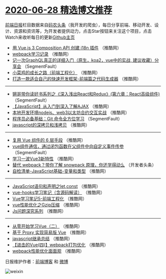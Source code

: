 # [2020-06-28 精选博文推荐](http://hao.caibaojian.com/date/2020/06/28)

[前端日报](http://caibaojian.com/c/news)栏目数据来自[码农头条](http://hao.caibaojian.com/)（我开发的爬虫），每日分享前端、移动开发、设计、资源和资讯等，为开发者提供动力，点击Star按钮来关注这个项目，点击Watch来收听每日的更新[Github主页](https://github.com/kujian/frontendDaily)
* [用 Vue.js 3 Composition API 创建 i18n 插件](http://hao.caibaojian.com/144130.html) （推酷网）
* [webpack学习记录](http://hao.caibaojian.com/144141.html) （推酷网）
* [记一次GraphQL真正的详细入门（原生，koa2，vue中的实战, 建议收藏）分享会](http://hao.caibaojian.com/144120.html) （SegmentFault）
* [小菜鸡的成长之路（前端工程化）](http://hao.caibaojian.com/144131.html) （推酷网）
* [打造一款适合自己的快速开发框架-前端篇之代码生成器](http://hao.caibaojian.com/144142.html) （推酷网）

***
* [锵哥带你读好书系列之《深入浅出React和Redux》(第六章：React高级组件)](http://hao.caibaojian.com/144121.html) （SegmentFault）
* [【JavaScript】从入门到深入了解AJAX](http://hao.caibaojian.com/144132.html) （推酷网）
* [本地开发环境nodejs、web3以太坊合约交互实战](http://hao.caibaojian.com/144143.html) （推酷网）
* [程序员必备基础：Git 命令全方位学习](http://hao.caibaojian.com/144122.html) （SegmentFault）
* [javascript的深拷贝和浅拷贝](http://hao.caibaojian.com/144133.html) （推酷网）

***
* [复用 Vue 组件的 6 层手段](http://hao.caibaojian.com/144144.html) （推酷网）
* [vue组件通信，通过闭包函数在父组件中向自定义事件传参](http://hao.caibaojian.com/144123.html) （SegmentFault）
* [学习一波Vue3新特性](http://hao.caibaojian.com/144134.html) （推酷网）
* [替代 webpack？带你了解 snowpack 原理，你还学得动么](http://hao.caibaojian.com/144124.html) （开发者头条）
* [自检清单-JavaScript基础-变量和类型](http://hao.caibaojian.com/144135.html) （推酷网）

***
* [JavaScript语句和声明之let,const](http://hao.caibaojian.com/144125.html) （推酷网）
* [vue-hooks学习笔记（含源码解读）](http://hao.caibaojian.com/144136.html) （推酷网）
* [Vue学习笔记5-前端工程化](http://hao.caibaojian.com/144126.html) （推酷网）
* [vue性能优化之Gzip压缩](http://hao.caibaojian.com/144137.html) （推酷网）
* [Js问题深究系列](http://hao.caibaojian.com/144127.html) （推酷网）

***
* [从零开始学习Vue（二）](http://hao.caibaojian.com/144138.html) （推酷网）
* [基于 Proxy 实现简易版 Vue](http://hao.caibaojian.com/144128.html) （推酷网）
* [javascript继承总结](http://hao.caibaojian.com/144139.html) （推酷网）
* [【进击的Vue(四)】webpack打包优化](http://hao.caibaojian.com/144129.html) （推酷网）
* [webpack性能优化面面观](http://hao.caibaojian.com/144140.html) （推酷网）

日报维护作者：[前端博客](http://caibaojian.com/) 和 [微博](http://caibaojian.com/go/weibo)

![weixin](https://user-images.githubusercontent.com/3055447/38468989-651132ac-3b80-11e8-8e6b-15122322a9d7.png)